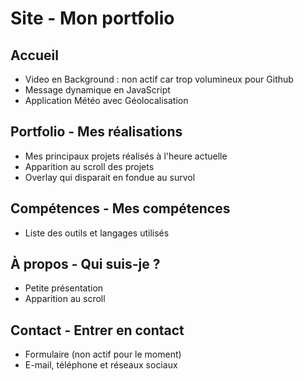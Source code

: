 # Site - Mon portfolio

## Accueil
- Video en Background : non actif car trop volumineux pour Github
- Message dynamique en JavaScript
- Application Météo avec Géolocalisation

## Portfolio - Mes réalisations
- Mes principaux projets réalisés à l'heure actuelle
- Apparition au scroll des projets
- Overlay qui disparait en fondue au survol

## Compétences - Mes compétences
- Liste des outils et langages utilisés

## À propos - Qui suis-je ?
- Petite présentation
- Apparition au scroll

## Contact - Entrer en contact
- Formulaire (non actif pour le moment)
- E-mail, téléphone et réseaux sociaux
